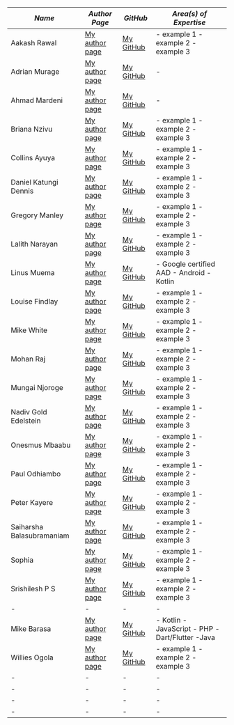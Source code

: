 |  *Name* |  *Author Page* |  *GitHub* | *Area(s) of Expertise* |
|  - |  - |  - | -|
|  Aakash Rawal | [My author page](https://www.section.io/engineering-education/authors/aakash-rawal/) | [My GitHub](https://github.com/AakashR2208) | - example 1 - example 2 - example 3|
|  Adrian Murage | [My author page](https://www.section.io/engineering-education/authors/adrian-murage/) | [My GitHub](https://github.com/adrianmurage) | -|
|  Ahmad Mardeni | [My author page](https://www.section.io/engineering-education/authors/ahmad-mardeni/) | [My GitHub](https://github.com/AakashR2208) | -|
|  Briana Nzivu |  [My author page](https://www.section.io/engineering-education/authors/briana-nzivu/) | [My GitHub](https://github.com/BrianaNzivu) | - example 1 - example 2 - example 3|
|  Collins Ayuya |  [My author page](/engineering-education/collins-ayuya/) | [My GitHub](https://github.com/BrianaNzivu) | - example 1 - example 2 - example 3|
|  Daniel Katungi Dennis |  [My author page](https://www.section.io/engineering-education/authors/collins-ayuya/) | [My GitHub](https://github.com/BrianaNzivu) | - example 1 - example 2 - example 3|
|  Gregory Manley |  [My author page](/engineering-education/collins-ayuya/) | [My GitHub](https://github.com/BrianaNzivu) | - example 1 - example 2 - example 3|
|  Lalith Narayan |  [My author page](/engineering-education/collins-ayuya/) | [My GitHub](https://github.com/BrianaNzivu) | - example 1 - example 2 - example 3|
|  Linus Muema |  [My author page](/engineering-education/collins-ayuya/) | [My GitHub](https://github.com/BrianaNzivu) | - Google certified AAD - Android - Kotlin|
|  Louise Findlay | [My author page](/engineering-education/collins-ayuya/) | [My GitHub](https://github.com/BrianaNzivu) | - example 1 - example 2 - example 3|
|  Mike White | [My author page](/engineering-education/collins-ayuya/) | [My GitHub](https://github.com/BrianaNzivu) | - example 1 - example 2 - example 3|
|  Mohan Raj | [My author page](/engineering-education/collins-ayuya/) | [My GitHub](https://github.com/BrianaNzivu) | - example 1 - example 2 - example 3|
|  Mungai Njoroge | [My author page](/engineering-education/collins-ayuya/) | [My GitHub](https://github.com/BrianaNzivu) | - example 1 - example 2 - example 3|
|  Nadiv Gold Edelstein | [My author page](/engineering-education/collins-ayuya/) | [My GitHub](https://github.com/BrianaNzivu) | - example 1 - example 2 - example 3|
|  Onesmus Mbaabu | [My author page](/engineering-education/collins-ayuya/) | [My GitHub](https://github.com/BrianaNzivu) | - example 1 - example 2 - example 3|
|  Paul Odhiambo | [My author page](/engineering-education/collins-ayuya/) | [My GitHub](https://github.com/BrianaNzivu) | - example 1 - example 2 - example 3|
|  Peter Kayere | [My author page](/engineering-education/collins-ayuya/) | [My GitHub](https://github.com/BrianaNzivu) | - example 1 - example 2 - example 3|
|  Saiharsha Balasubramaniam | [My author page](/engineering-education/collins-ayuya/) | [My GitHub](https://github.com/BrianaNzivu) | - example 1 - example 2 - example 3|
|  Sophia | [My author page](/engineering-education/collins-ayuya/) | [My GitHub](https://github.com/BrianaNzivu) | - example 1 - example 2 - example 3|
|  Srishilesh P S | [My author page](/engineering-education/collins-ayuya/) | [My GitHub](https://github.com/BrianaNzivu) | - example 1 - example 2 - example 3|
|  - |  - |  - | -|
|  Mike Barasa | [My author page](https://www.section.io/engineering-education/authors/michael-barasa/) | [My GitHub](https://github.com/WanjaMIKE) | - Kotlin - JavaScript - PHP -Dart/Flutter -Java|
|  Willies Ogola | [My author page](/engineering-education/collins-ayuya/) | [My GitHub](https://github.com/BrianaNzivu) | - example 1 - example 2 - example 3|
|  - |  - |  - | -|
|  - |  - |  - | -|
|  - |  - |  - | -|
|  - |  - |  - | -|
